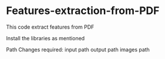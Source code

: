 # Features-extraction-from-PDF

This code extract features from PDF

Install the libraries as mentioned

Path Changes required:
input path
output path
images path
